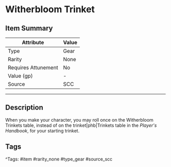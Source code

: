 # Witherbloom Trinket

## Item Summary

| Attribute            | Value                        |
|----------------------|------------------------------|
| Type                 | Gear |
| Rarity               | None             |
| Requires Attunement  | No                |
| Value (gp)           | -    |
| Source               | SCC |

---

## Description

When you make your character, you may roll once on the Witherbloom Trinkets table, instead of on the trinket|phb|Trinkets table in the _Player's Handbook_, for your starting trinket.

## Tags

^Tags: #item #rarity_none #type_gear #source_scc